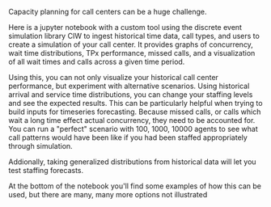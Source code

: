 Capacity planning for call centers can be a huge challenge. 

Here is a jupyter notebook with a custom tool using the discrete event simulation library CIW to ingest historical time data, call types, and users to create a simulation of your call center. It provides graphs of concurrency, wait time distributions, TPx performance, missed calls, and a visualization of all wait times and calls across a given time period.

Using this, you can not only visualize your historical call center performance, but experiment with alternative scenarios. Using historical arrival and service time distributions, you can change your staffing levels and see the expected results.
This can be particularly helpful when trying to build inputs for timeseries forecasting. Because missed calls, or calls which wait a long time effect actual concurrency, they need to be accounted for. You can run a "perfect" scenario with 100, 1000, 10000 agents to see what call patterns would have been like if you had been staffed appropriately through simulation.

Addionally, taking generalized distributions from historical data will let you test staffing forecasts.

At the bottom of the notebook you'll find some examples of how this can be used, but there are many, many more options not illustrated
